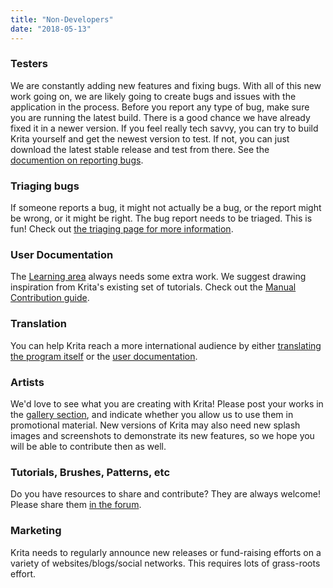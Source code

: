 ```yaml
---
title: "Non-Developers"
date: "2018-05-13"
---
```


### Testers

We are constantly adding new features and fixing bugs. With all of this new work going on, we are likely going to create bugs and issues with the application in the process. Before you report any type of bug, make sure you are running the latest build. There is a good chance we have already fixed it in a newer version. If you feel really tech savvy, you can try to build Krita yourself and get the newest version to test. If not, you can just download the latest stable release and test from there. See the [documention on reporting bugs](https://docs.krita.org/en/untranslatable_pages/reporting_bugs.html).

### Triaging bugs

If someone reports a bug, it might not actually be a bug, or the report might be wrong, or it might be right. The bug report needs to be triaged. This is fun! Check out [the triaging page for more information](https://docs.krita.org/en/untranslatable_pages/triaging_bugs.html).

### User Documentation

The [Learning area](https://docs.krita.org/) always needs some extra work. We suggest drawing inspiration from Krita's existing set of tutorials. Check out the [Manual Contribution guide](https://docs.krita.org/en/contributors_manual/krita_manual_readme.html).

### Translation

You can help Krita reach a more international audience by either [translating the program itself](http://i18n.kde.org/) or the [user documentation](https://docs.krita.org/).

### Artists

We'd love to see what you are creating with Krita! Please post your works in the [gallery section](https://forum.kde.org/viewforum.php?f=138), and indicate whether you allow us to use them in promotional material. New versions of Krita may also need new splash images and screenshots to demonstrate its new features, so we hope you will be able to contribute then as well.

### Tutorials, Brushes, Patterns, etc

Do you have resources to share and contribute? They are always welcome! Please share them [in the forum](https://forum.kde.org/viewforum.php?f=136).

### Marketing

Krita needs to regularly announce new releases or fund-raising efforts on a variety of websites/blogs/social networks. This requires lots of grass-roots effort.
